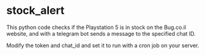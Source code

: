 # stock_alert
This python code checks if the Playstation 5 is in stock on the Bug.co.il website, and with a telegram bot sends a message to the specified chat ID. 

Modify the token and chat_id and set it to run with a cron job on your server.
